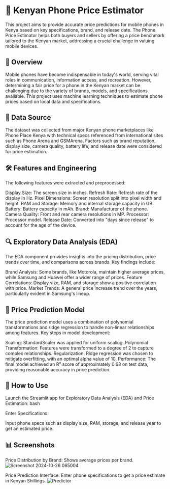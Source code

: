 # 📱 Kenyan Phone Price Estimator
This project aims to provide accurate price predictions for mobile phones in Kenya based on key specifications, brand, and release date. The Phone Price Estimator helps both buyers and sellers by offering a price benchmark tailored to the Kenyan market, addressing a crucial challenge in valuing mobile devices.

## 📝 Overview
Mobile phones have become indispensable in today's world, serving vital roles in communication, information access, and recreation. However, determining a fair price for a phone in the Kenyan market can be challenging due to the variety of brands, models, and specifications available. This project uses machine learning techniques to estimate phone prices based on local data and specifications.

## 💾 Data Source
The dataset was collected from major Kenyan phone marketplaces like Phone Place Kenya with technical specs referenced from international sites such as Phone Arena and GSMArena. Factors such as brand reputation, display size, camera quality, battery life, and release date were considered for price estimation.

## 🛠️ Features and Engineering
The following features were extracted and preprocessed:

Display Size: The screen size in inches.
Refresh Rate: Refresh rate of the display in Hz.
Pixel Dimensions: Screen resolution split into pixel width and height.
RAM and Storage: Memory and internal storage capacity in GB.
Battery: Battery capacity in mAh.
Brand: Manufacturer of the phone.
Camera Quality: Front and rear camera resolutions in MP.
Processor: Processor model.
Release Date: Converted into "days since release" to account for the age of the device.
## 🔍 Exploratory Data Analysis (EDA)
The EDA component provides insights into the pricing distribution, price trends over time, and comparisons across brands. Key findings include:

Brand Analysis: Some brands, like Motorola, maintain higher average prices, while Samsung and Huawei offer a wider range of prices.
Feature Correlations: Display size, RAM, and storage show a positive correlation with price.
Market Trends: A general price increase trend over the years, particularly evident in Samsung's lineup.
## 🔮 Price Prediction Model
The price prediction model uses a combination of polynomial transformations and ridge regression to handle non-linear relationships among features. Key steps in model development:

Scaling: StandardScaler was applied for uniform scaling.
Polynomial Transformation: Features were transformed to a degree of 2 to capture complex relationships.
Regularization: Ridge regression was chosen to mitigate overfitting, with an optimal alpha value of 10.
Performance: The final model achieved an R² score of approximately 0.63 on test data, providing reasonable accuracy in price prediction.
## 🔧 How to Use

Launch the Streamlit app for Exploratory Data Analysis (EDA) and Price Estimation:
bash

Enter Specifications:

Input phone specs such as display size, RAM, storage, and release year to get an estimated price.
## 📊 Screenshots
Price Distribution by Brand: Shows average prices per brand.
![Screenshot 2024-10-26 065004](https://github.com/user-attachments/assets/b39de78e-8bd1-47f7-91f4-a839de18a672)

Price Prediction Interface: Enter phone specifications to get a price estimate in Kenyan Shillings.
![Predictor](https://github.com/user-attachments/assets/488d123c-48ce-4f50-a7b0-31ae7e4aa4d7)
